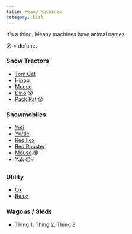 ```yaml
---
title: Meany Machines
category: List
---
```

It's a thing, Meany machines have animal names.

😵 = defunct

### Snow Tractors

* [Tom Cat](Tom-Cat)
* [Hippo](Hippo)
* [Moose](Moose)
* [Dino](Dino) 😵
* [Pack Rat](Pack-Rat) 😵

### Snowmobiles

* [Yeti](Yeti)
* [Yurtle](Yurtle)
* [Red Fox](Red-Fox)
* [Red Rooster](Red-Rooster)
* [Mouse](Mouse) 😵
* [Yak](Yak) 😵⚡️

### Utility

* [Ox](Ox)
* [Beast](Beast)

### Wagons / Sleds

* [Thing 1](Thing-1), Thing 2, Thing 3
